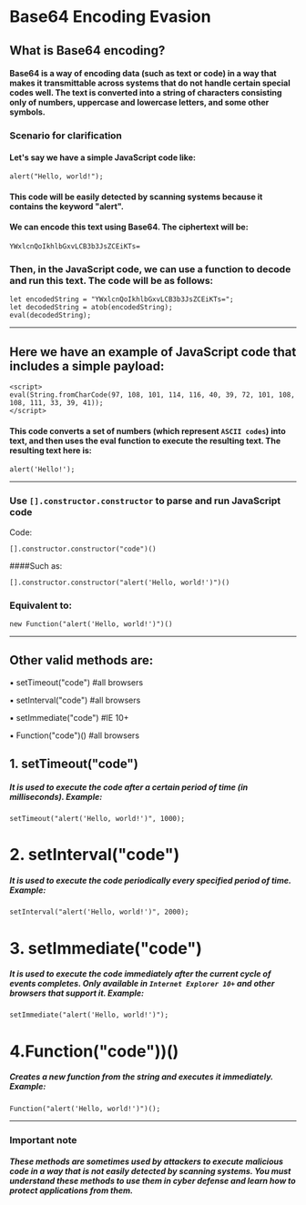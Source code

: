 # Base64 Encoding Evasion



## What is Base64 encoding?

#### Base64 is a way of encoding data (such as text or code) in a way that makes it transmittable across systems that do not handle certain special codes well. The text is converted into a string of characters consisting only of numbers, uppercase and lowercase letters, and some other symbols.

### Scenario for clarification

#### Let's say we have a simple JavaScript code like:

```
alert("Hello, world!");
```

#### This code will be easily detected by scanning systems because it contains the keyword "alert".

#### We can encode this text using Base64. The ciphertext will be:


```
YWxlcnQoIkhlbGxvLCB3b3JsZCEiKTs=
```

### Then, in the JavaScript code, we can use a function to decode and run this text. The code will be as follows:

```
let encodedString = "YWxlcnQoIkhlbGxvLCB3b3JsZCEiKTs=";
let decodedString = atob(encodedString);
eval(decodedString);
```


------------

## Here we have an example of JavaScript code that includes a simple payload:


```
<script>
eval(String.fromCharCode(97, 108, 101, 114, 116, 40, 39, 72, 101, 108, 108, 111, 33, 39, 41));
</script>
```

#### This code converts a set of numbers (which represent ```ASCII codes```) into text, and then uses the eval function to execute the resulting text. The resulting text here is:

```
alert('Hello!');
```


-----------

### Use ```[].constructor.constructor``` to parse and run JavaScript code

Code:

```
[].constructor.constructor("code")()
```

####Such as:

```
[].constructor.constructor("alert('Hello, world!')")()
```

### Equivalent to:

```
new Function("alert('Hello, world!')")()
```














--------


## Other valid methods are:

▪ setTimeout("code") #all browsers

▪ setInterval("code") #all browsers

▪ setImmediate("code") #IE 10+

▪ Function("code")() #all browsers



## 1. setTimeout("code")

##### It is used to execute the code after a certain period of time (in milliseconds). Example:


```
setTimeout("alert('Hello, world!')", 1000);
```

# 2. setInterval("code")

##### It is used to execute the code periodically every specified period of time. Example:


```
setInterval("alert('Hello, world!')", 2000);
```

# 3. setImmediate("code")

##### It is used to execute the code immediately after the current cycle of events completes. Only available in ```Internet Explorer 10+``` and other browsers that support it. Example:


```
setImmediate("alert('Hello, world!')");
```


# 4.Function("code"))()

##### Creates a new function from the string and executes it immediately. Example:


```
Function("alert('Hello, world!')")();
```
--------

### Important note

##### These methods are sometimes used by attackers to execute malicious code in a way that is not easily detected by scanning systems. You must understand these methods to use them in cyber defense and learn how to protect applications from them.







































